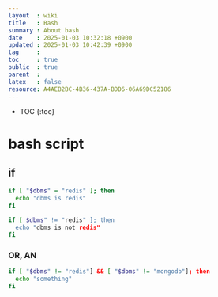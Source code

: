 ```yaml
---
layout  : wiki
title   : Bash
summary : About bash
date    : 2025-01-03 10:32:18 +0900
updated : 2025-01-03 10:42:39 +0900
tag     : 
toc     : true
public  : true
parent  : 
latex   : false
resource: A4AEB2BC-4B36-437A-BDD6-06A69DC52186
---
```

* TOC
{:toc}

# bash script

## if
```bash
if [ "$dbms" = "redis" ]; then
  echo "dbms is redis"
fi

if [ $dbms" != "redis" ]; then
  echo "dbms is not redis"
fi
```

### OR, AN

```bash
if [ "$dbms" != "redis"] && [ "$dbms" != "mongodb"]; then
  echo "something"
fi
```
